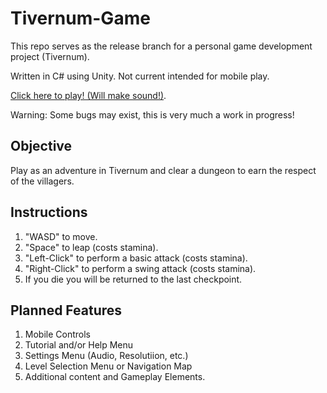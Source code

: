 # Tivernum-Game
This repo serves as the release branch for a personal game development project (Tivernum).

Written in C# using Unity. Not current intended for mobile play.

[Click here to play! (Will make sound!)](https://gphorvath.github.io/Tivernum-Game/).

Warning: Some bugs may exist, this is very much a work in progress!

## Objective
Play as an adventure in Tivernum and clear a dungeon to earn the respect of the villagers.

## Instructions
1. "WASD" to move.
2. "Space" to leap (costs stamina).
3. "Left-Click" to perform a basic attack (costs stamina).
4. "Right-Click" to perform a swing attack (costs stamina).
5. If you die you will be returned to the last checkpoint.

## Planned Features
1. Mobile Controls
2. Tutorial and/or Help Menu
3. Settings Menu (Audio, Resolutiion, etc.)
4. Level Selection Menu or Navigation Map
5. Additional content and Gameplay Elements.
